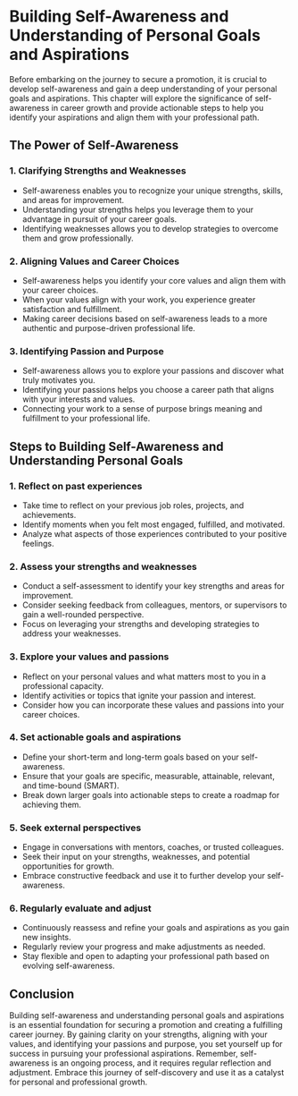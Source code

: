 Building Self-Awareness and Understanding of Personal Goals and Aspirations
======================================================================================

Before embarking on the journey to secure a promotion, it is crucial to develop self-awareness and gain a deep understanding of your personal goals and aspirations. This chapter will explore the significance of self-awareness in career growth and provide actionable steps to help you identify your aspirations and align them with your professional path.

The Power of Self-Awareness
---------------------------

### 1. **Clarifying Strengths and Weaknesses**

* Self-awareness enables you to recognize your unique strengths, skills, and areas for improvement.
* Understanding your strengths helps you leverage them to your advantage in pursuit of your career goals.
* Identifying weaknesses allows you to develop strategies to overcome them and grow professionally.

### 2. **Aligning Values and Career Choices**

* Self-awareness helps you identify your core values and align them with your career choices.
* When your values align with your work, you experience greater satisfaction and fulfillment.
* Making career decisions based on self-awareness leads to a more authentic and purpose-driven professional life.

### 3. **Identifying Passion and Purpose**

* Self-awareness allows you to explore your passions and discover what truly motivates you.
* Identifying your passions helps you choose a career path that aligns with your interests and values.
* Connecting your work to a sense of purpose brings meaning and fulfillment to your professional life.

Steps to Building Self-Awareness and Understanding Personal Goals
-----------------------------------------------------------------

### 1. **Reflect on past experiences**

* Take time to reflect on your previous job roles, projects, and achievements.
* Identify moments when you felt most engaged, fulfilled, and motivated.
* Analyze what aspects of those experiences contributed to your positive feelings.

### 2. **Assess your strengths and weaknesses**

* Conduct a self-assessment to identify your key strengths and areas for improvement.
* Consider seeking feedback from colleagues, mentors, or supervisors to gain a well-rounded perspective.
* Focus on leveraging your strengths and developing strategies to address your weaknesses.

### 3. **Explore your values and passions**

* Reflect on your personal values and what matters most to you in a professional capacity.
* Identify activities or topics that ignite your passion and interest.
* Consider how you can incorporate these values and passions into your career choices.

### 4. **Set actionable goals and aspirations**

* Define your short-term and long-term goals based on your self-awareness.
* Ensure that your goals are specific, measurable, attainable, relevant, and time-bound (SMART).
* Break down larger goals into actionable steps to create a roadmap for achieving them.

### 5. **Seek external perspectives**

* Engage in conversations with mentors, coaches, or trusted colleagues.
* Seek their input on your strengths, weaknesses, and potential opportunities for growth.
* Embrace constructive feedback and use it to further develop your self-awareness.

### 6. **Regularly evaluate and adjust**

* Continuously reassess and refine your goals and aspirations as you gain new insights.
* Regularly review your progress and make adjustments as needed.
* Stay flexible and open to adapting your professional path based on evolving self-awareness.

Conclusion
----------

Building self-awareness and understanding personal goals and aspirations is an essential foundation for securing a promotion and creating a fulfilling career journey. By gaining clarity on your strengths, aligning with your values, and identifying your passions and purpose, you set yourself up for success in pursuing your professional aspirations. Remember, self-awareness is an ongoing process, and it requires regular reflection and adjustment. Embrace this journey of self-discovery and use it as a catalyst for personal and professional growth.
